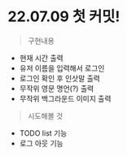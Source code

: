 # 22.07.09 첫 커밋!

> 구현내용
* 현재 시간 출력
* 유저 이름을 입력해서 로그인
* 로그인 확인 후 인삿말 출력
* 무작위 영문 명언(?) 출력
* 무작위 백그라운드 이미지 출력

> 시도해볼 것
* TODO list 기능
* 로그 아웃 기능
